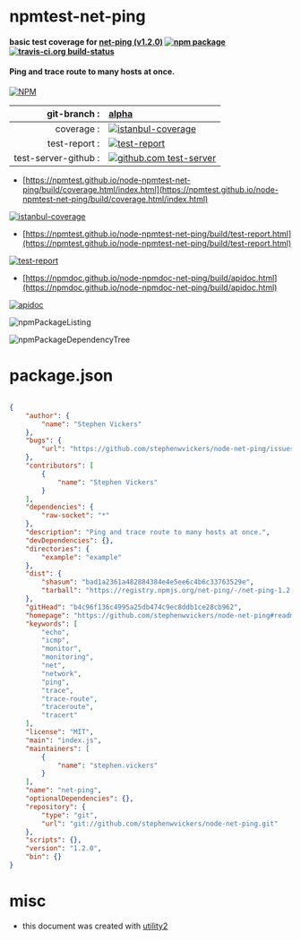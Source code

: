 # npmtest-net-ping

#### basic test coverage for  [net-ping (v1.2.0)](https://github.com/stephenwvickers/node-net-ping#readme)  [![npm package](https://img.shields.io/npm/v/npmtest-net-ping.svg?style=flat-square)](https://www.npmjs.org/package/npmtest-net-ping) [![travis-ci.org build-status](https://api.travis-ci.org/npmtest/node-npmtest-net-ping.svg)](https://travis-ci.org/npmtest/node-npmtest-net-ping)

#### Ping and trace route to many hosts at once.

[![NPM](https://nodei.co/npm/net-ping.png?downloads=true&downloadRank=true&stars=true)](https://www.npmjs.com/package/net-ping)

| git-branch : | [alpha](https://github.com/npmtest/node-npmtest-net-ping/tree/alpha)|
|--:|:--|
| coverage : | [![istanbul-coverage](https://npmtest.github.io/node-npmtest-net-ping/build/coverage.badge.svg)](https://npmtest.github.io/node-npmtest-net-ping/build/coverage.html/index.html)|
| test-report : | [![test-report](https://npmtest.github.io/node-npmtest-net-ping/build/test-report.badge.svg)](https://npmtest.github.io/node-npmtest-net-ping/build/test-report.html)|
| test-server-github : | [![github.com test-server](https://npmtest.github.io/node-npmtest-net-ping/GitHub-Mark-32px.png)](https://npmtest.github.io/node-npmtest-net-ping/build/app/index.html) | | build-artifacts : | [![build-artifacts](https://npmtest.github.io/node-npmtest-net-ping/glyphicons_144_folder_open.png)](https://github.com/npmtest/node-npmtest-net-ping/tree/gh-pages/build)|

- [https://npmtest.github.io/node-npmtest-net-ping/build/coverage.html/index.html](https://npmtest.github.io/node-npmtest-net-ping/build/coverage.html/index.html)

[![istanbul-coverage](https://npmtest.github.io/node-npmtest-net-ping/build/screenCapture.buildCi.browser.%252Ftmp%252Fbuild%252Fcoverage.lib.html.png)](https://npmtest.github.io/node-npmtest-net-ping/build/coverage.html/index.html)

- [https://npmtest.github.io/node-npmtest-net-ping/build/test-report.html](https://npmtest.github.io/node-npmtest-net-ping/build/test-report.html)

[![test-report](https://npmtest.github.io/node-npmtest-net-ping/build/screenCapture.buildCi.browser.%252Ftmp%252Fbuild%252Ftest-report.html.png)](https://npmtest.github.io/node-npmtest-net-ping/build/test-report.html)

- [https://npmdoc.github.io/node-npmdoc-net-ping/build/apidoc.html](https://npmdoc.github.io/node-npmdoc-net-ping/build/apidoc.html)

[![apidoc](https://npmdoc.github.io/node-npmdoc-net-ping/build/screenCapture.buildCi.browser.%252Ftmp%252Fbuild%252Fapidoc.html.png)](https://npmdoc.github.io/node-npmdoc-net-ping/build/apidoc.html)

![npmPackageListing](https://npmtest.github.io/node-npmtest-net-ping/build/screenCapture.npmPackageListing.svg)

![npmPackageDependencyTree](https://npmtest.github.io/node-npmtest-net-ping/build/screenCapture.npmPackageDependencyTree.svg)



# package.json

```json

{
    "author": {
        "name": "Stephen Vickers"
    },
    "bugs": {
        "url": "https://github.com/stephenwvickers/node-net-ping/issues"
    },
    "contributors": [
        {
            "name": "Stephen Vickers"
        }
    ],
    "dependencies": {
        "raw-socket": "*"
    },
    "description": "Ping and trace route to many hosts at once.",
    "devDependencies": {},
    "directories": {
        "example": "example"
    },
    "dist": {
        "shasum": "bad1a2361a482884384e4e5ee6c4b6c33763529e",
        "tarball": "https://registry.npmjs.org/net-ping/-/net-ping-1.2.0.tgz"
    },
    "gitHead": "b4c96f136c4995a25db474c9ec8ddb1ce28cb962",
    "homepage": "https://github.com/stephenwvickers/node-net-ping#readme",
    "keywords": [
        "echo",
        "icmp",
        "monitor",
        "monitoring",
        "net",
        "network",
        "ping",
        "trace",
        "trace-route",
        "traceroute",
        "tracert"
    ],
    "license": "MIT",
    "main": "index.js",
    "maintainers": [
        {
            "name": "stephen.vickers"
        }
    ],
    "name": "net-ping",
    "optionalDependencies": {},
    "repository": {
        "type": "git",
        "url": "git://github.com/stephenwvickers/node-net-ping.git"
    },
    "scripts": {},
    "version": "1.2.0",
    "bin": {}
}
```



# misc
- this document was created with [utility2](https://github.com/kaizhu256/node-utility2)
